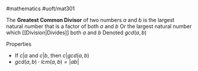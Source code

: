 #mathematics 
#uoft/mat301 

The **Greatest Common Divisor** of two numbers $a$ and $b$ is the largest natural number that is a factor of both $a$ and $b$
	Or the largest natural number which [[Division|Divides]] both $a$ and $b$
Denoted $gcd(a,b)$

Properties
- If $c | a$ and $c|b$, then $c|gcd(a,b)$ 
- $gcd(a,b)\cdot lcm(a,b)=|ab|$
